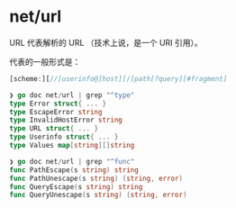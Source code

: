 # net/url

 URL 代表解析的 URL （技术上说，是一个 URI 引用）。 

 代表的一般形式是： 

```javascript
[scheme:][//[userinfo@]host][/]path[?query][#fragment]
```



```go
❯ go doc net/url | grep "^type"
type Error struct{ ... }
type EscapeError string
type InvalidHostError string
type URL struct{ ... }
type Userinfo struct{ ... }
type Values map[string][]string

❯ go doc net/url | grep "^func"
func PathEscape(s string) string
func PathUnescape(s string) (string, error)
func QueryEscape(s string) string
func QueryUnescape(s string) (string, error)

```

